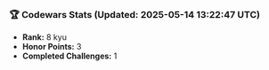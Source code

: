 ### 🏆 Codewars Stats (Updated: 2025-05-14 13:22:47 UTC)

- **Rank:** 8 kyu
- **Honor Points:** 3
- **Completed Challenges:** 1
